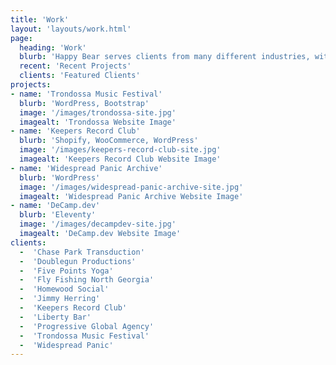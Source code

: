 ```yaml
---
title: 'Work'
layout: 'layouts/work.html'
page:
  heading: 'Work'
  blurb: 'Happy Bear serves clients from many different industries, with focus on accessibility, performance, responsiveness and optimum user experience across devices.'
  recent: 'Recent Projects'
  clients: 'Featured Clients'
projects:
- name: 'Trondossa Music Festival'
  blurb: 'WordPress, Bootstrap'
  image: '/images/trondossa-site.jpg'
  imagealt: 'Trondossa Website Image'
- name: 'Keepers Record Club'
  blurb: 'Shopify, WooCommerce, WordPress'
  image: '/images/keepers-record-club-site.jpg'
  imagealt: 'Keepers Record Club Website Image'
- name: 'Widespread Panic Archive'
  blurb: 'WordPress'
  image: '/images/widespread-panic-archive-site.jpg'
  imagealt: 'Widespread Panic Archive Website Image'
- name: 'DeCamp.dev'
  blurb: 'Eleventy'
  image: '/images/decampdev-site.jpg'
  imagealt: 'DeCamp.dev Website Image'
clients:
  -  'Chase Park Transduction'
  -  'Doublegun Productions'
  -  'Five Points Yoga'
  -  'Fly Fishing North Georgia'
  -  'Homewood Social'
  -  'Jimmy Herring'
  -  'Keepers Record Club'
  -  'Liberty Bar'
  -  'Progressive Global Agency'
  -  'Trondossa Music Festival'
  -  'Widespread Panic'
---
```


